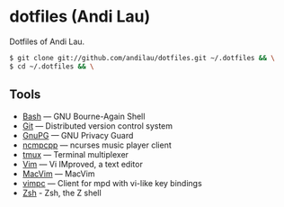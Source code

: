 dotfiles (Andi Lau)
===================

Dotfiles of Andi Lau.

```sh
$ git clone git://github.com/andilau/dotfiles.git ~/.dotfiles && \
$ cd ~/.dotfiles && \
```
Tools
-----

*   [Bash](https://www.gnu.org/software/bash/) — GNU Bourne-Again Shell
*   [Git](http://git-scm.com/) — Distributed version control system
*   [GnuPG](http://www.gnupg.org/) — GNU Privacy Guard
*   [ncmpcpp](http://ncmpcpp.rybczak.net/) — ncurses music player client
*   [tmux](http://tmux.sourceforge.net/) — Terminal multiplexer
*   [Vim](http://www.vim.org/) — Vi IMproved, a text editor
*   [MacVim](https://github.com/macvim-dev/macvim) — MacVim
*   [vimpc](https://github.com/boysetsfrog/vimpc/) — Client for mpd with vi-like key bindings
*   [Zsh](http://zsh.sourceforge.net) - Zsh, the Z shell
